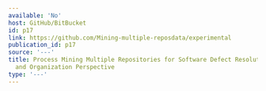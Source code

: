 ```yaml
---
available: 'No'
host: GitHub/BitBucket
id: p17
link: https://github.com/Mining-multiple-reposdata/experimental
publication_id: p17
source: '---'
title: Process Mining Multiple Repositories for Software Defect Resolution from Control
  and Organization Perspective
type: '---'
---
```

